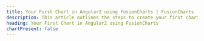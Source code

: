 ```yaml
---
title: Your First Chart in Angular2 using FusionCharts | FusionCharts
description: This article outlines the steps to create your first chart, widget and map using the fusionCharts Angular4 component.
heading: Your First Chart in Angular2 using FusionCharts
chartPresent: false
---
```


